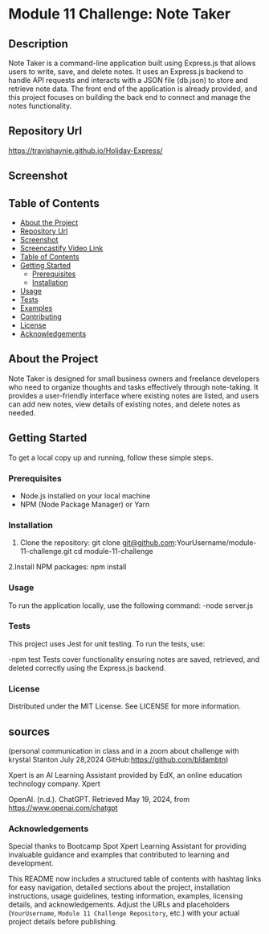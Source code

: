 # Module 11 Challenge: Note Taker

## Description
Note Taker is a command-line application built using Express.js that allows users to write, save, and delete notes. It uses an Express.js backend to handle API requests and interacts with a JSON file (db.json) to store and retrieve note data. The front end of the application is already provided, and this project focuses on building the back end to connect and manage the notes functionality.

## Repository Url
https://travishaynie.github.io/Holiday-Express/

## Screenshot



## Table of Contents
- [About the Project](#about-the-project)
- [Repository Url](#repository-url)
- [Screenshot](#screenshot)
- [Screencastify Video Link](#screencastify-video-link)
- [Table of Contents](#table-of-contents)
- [Getting Started](#getting-started)
  - [Prerequisites](#prerequisites)
  - [Installation](#installation)
- [Usage](#usage)
- [Tests](#tests)
- [Examples](#examples)
- [Contributing](#contributing)
- [License](#license)
- [Acknowledgements](#acknowledgements)

## About the Project
Note Taker is designed for small business owners and freelance developers who need to organize thoughts and tasks effectively through note-taking. It provides a user-friendly interface where existing notes are listed, and users can add new notes, view details of existing notes, and delete notes as needed.

## Getting Started
To get a local copy up and running, follow these simple steps.

### Prerequisites
- Node.js installed on your local machine
- NPM (Node Package Manager) or Yarn

### Installation
1. Clone the repository:
   git clone git@github.com:YourUsername/module-11-challenge.git
   cd module-11-challenge

2.Install NPM packages:
    npm install

### Usage
To run the application locally, use the following command:
-node server.js

### Tests
This project uses Jest for unit testing. To run the tests, use:

-npm test
    Tests cover functionality ensuring notes are saved, retrieved, and deleted correctly using the Express.js backend.



### License
Distributed under the MIT License. See LICENSE for more information.


## sources
(personal communication in class and in a zoom about challenge with krystal Stanton July 28,2024 GitHub:https://github.com/bldambtn)

Xpert is an AI Learning Assistant provided by EdX, an online education technology company. Xpert

OpenAI. (n.d.). ChatGPT. Retrieved May 19, 2024, from https://www.openai.com/chatgpt

### Acknowledgements
Special thanks to Bootcamp Spot Xpert Learning Assistant for providing invaluable guidance and examples that contributed to learning and development.

This README now includes a structured table of contents with hashtag links for easy navigation, detailed sections about the project, installation instructions, usage guidelines, testing information, examples, licensing details, and acknowledgements. Adjust the URLs and placeholders (`YourUsername`, `Module 11 Challenge Repository`, etc.) with your actual project details before publishing.
